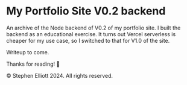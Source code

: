 # My Portfolio Site V0.2 backend
An archive of the Node backend of V0.2 of my portfolio site. I built the backend as an educational exercise. It turns out Vercel serverless is cheaper for my use case, so I switched to that for V1.0 of the site.

Writeup to come.

Thanks for reading! 🤠

©️ Stephen Elliott 2024. All rights reserved.

